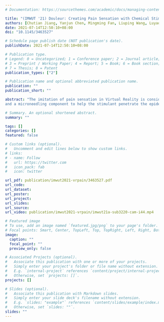 ```yaml
---
# Documentation: https://sourcethemes.com/academic/docs/managing-content/

title: "(IMWUT '21) Douleur: Creating Pain Sensation with Chemical Stimulant to Enhance User Experience in Virtual Reality"
authors: [Chutian Jiang, Yanjun Chen, Mingming Fan, Liuping Wang, Luyao Shen, "**Nianlong Li**", Wei Sun, Yu Zhang, Feng Tian, "Teng Han*"]
date: 2021-07-14T12:50:10+08:00
doi: "10.1145/3463527"

# Schedule page publish date (NOT publication's date).
publishDate: 2021-07-14T12:50:10+08:00

# Publication type.
# Legend: 0 = Uncategorized; 1 = Conference paper; 2 = Journal article;
# 3 = Preprint / Working Paper; 4 = Report; 5 = Book; 6 = Book section;
# 7 = Thesis; 8 = Patent
publication_types: ["2"]

# Publication name and optional abbreviated publication name.
publication: ""
publication_short: ""

abstract: "The imitation of pain sensation in Virtual Reality is considered valuable for safety education and training but has been seldom studied. This paper presents Douleur, a wearable haptic device that renders intensity-adjustable pain sensations with chemical stimulants. Different from mechanical, thermal, or electric stimulation, chemical-induced pain is more close to burning sensations and long-lasting. Douleur consists of a microfluidic platform that precisely emits capsaicin onto the skin
and a microneedling component to help the stimulant penetrate the epidermis layer to activate the trigeminal nerve efficiently. Moreover, it embeds a Peltier module to apply the heating or cooling stimulus to the affected area to adjust the level of pain on the skin. To better understand how people would react to the chemical stimulant, we conducted a first study to quantify the enhancement of the sensation by changing the capsaicin concentration, skin temperature, and time and to determine suitable capsaicin concentration levels. In the second study, we demonstrated that Douleur could render a variety of pain sensations in corresponding virtual reality applications. In sum, Douleur is the first wearable prototype that leverages a combination of capsaicin and Peltier to induce rich pain sensations and opens up a wide range of applications for safety education and more."

# Summary. An optional shortened abstract.
summary: ""

tags: []
categories: []
featured: false

# Custom links (optional).
#   Uncomment and edit lines below to show custom links.
# links:
# - name: Follow
#   url: https://twitter.com
#   icon_pack: fab
#   icon: twitter

url_pdf: publication/imwut2021-vrpain/3463527.pdf
url_code:
url_dataset:
url_poster:
url_project:
url_slides:
url_source:
url_video: publication/imwut2021-vrpain/imwut21a-sub3220-cam-i44.mp4

# Featured image
# To use, add an image named `featured.jpg/png` to your page's folder. 
# Focal points: Smart, Center, TopLeft, Top, TopRight, Left, Right, BottomLeft, Bottom, BottomRight.
image:
  caption: ""
  focal_point: ""
  preview_only: false

# Associated Projects (optional).
#   Associate this publication with one or more of your projects.
#   Simply enter your project's folder or file name without extension.
#   E.g. `internal-project` references `content/project/internal-project/index.md`.
#   Otherwise, set `projects: []`.
projects: []

# Slides (optional).
#   Associate this publication with Markdown slides.
#   Simply enter your slide deck's filename without extension.
#   E.g. `slides: "example"` references `content/slides/example/index.md`.
#   Otherwise, set `slides: ""`.
slides: ""
---
```

